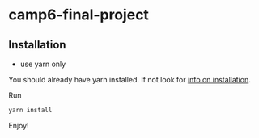 # camp6-final-project

## Installation

-   use yarn only <br>

You should already have yarn installed. If not look for [info on installation](https://classic.yarnpkg.com/lang/en/docs/install/).

Run

```bash
yarn install
```

Enjoy!
